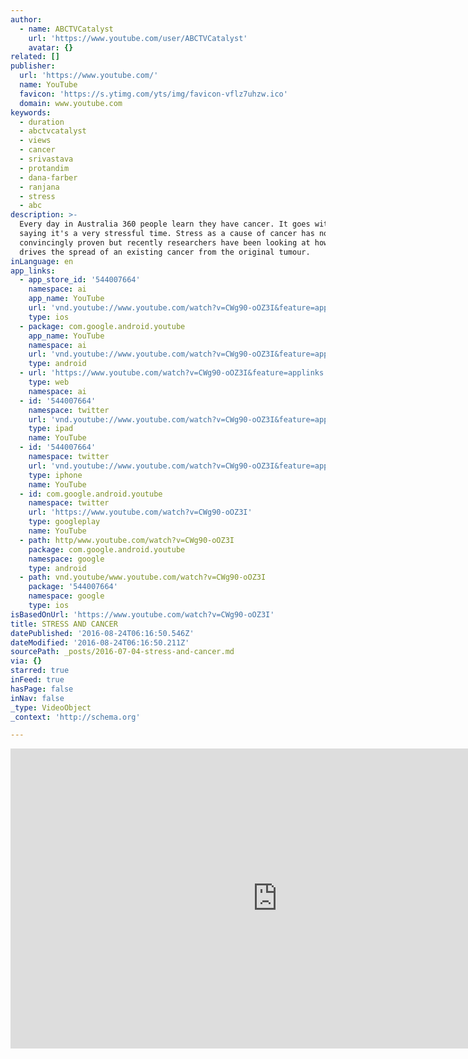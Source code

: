 ```yaml
---
author:
  - name: ABCTVCatalyst
    url: 'https://www.youtube.com/user/ABCTVCatalyst'
    avatar: {}
related: []
publisher:
  url: 'https://www.youtube.com/'
  name: YouTube
  favicon: 'https://s.ytimg.com/yts/img/favicon-vflz7uhzw.ico'
  domain: www.youtube.com
keywords:
  - duration
  - abctvcatalyst
  - views
  - cancer
  - srivastava
  - protandim
  - dana-farber
  - ranjana
  - stress
  - abc
description: >-
  Every day in Australia 360 people learn they have cancer. It goes without
  saying it's a very stressful time. Stress as a cause of cancer has not been
  convincingly proven but recently researchers have been looking at how stress
  drives the spread of an existing cancer from the original tumour.
inLanguage: en
app_links:
  - app_store_id: '544007664'
    namespace: ai
    app_name: YouTube
    url: 'vnd.youtube://www.youtube.com/watch?v=CWg90-oOZ3I&feature=applinks'
    type: ios
  - package: com.google.android.youtube
    app_name: YouTube
    namespace: ai
    url: 'vnd.youtube://www.youtube.com/watch?v=CWg90-oOZ3I&feature=applinks'
    type: android
  - url: 'https://www.youtube.com/watch?v=CWg90-oOZ3I&feature=applinks'
    type: web
    namespace: ai
  - id: '544007664'
    namespace: twitter
    url: 'vnd.youtube://www.youtube.com/watch?v=CWg90-oOZ3I&feature=applinks'
    type: ipad
    name: YouTube
  - id: '544007664'
    namespace: twitter
    url: 'vnd.youtube://www.youtube.com/watch?v=CWg90-oOZ3I&feature=applinks'
    type: iphone
    name: YouTube
  - id: com.google.android.youtube
    namespace: twitter
    url: 'https://www.youtube.com/watch?v=CWg90-oOZ3I'
    type: googleplay
    name: YouTube
  - path: http/www.youtube.com/watch?v=CWg90-oOZ3I
    package: com.google.android.youtube
    namespace: google
    type: android
  - path: vnd.youtube/www.youtube.com/watch?v=CWg90-oOZ3I
    package: '544007664'
    namespace: google
    type: ios
isBasedOnUrl: 'https://www.youtube.com/watch?v=CWg90-oOZ3I'
title: STRESS AND CANCER
datePublished: '2016-08-24T06:16:50.546Z'
dateModified: '2016-08-24T06:16:50.211Z'
sourcePath: _posts/2016-07-04-stress-and-cancer.md
via: {}
starred: true
inFeed: true
hasPage: false
inNav: false
_type: VideoObject
_context: 'http://schema.org'

---
```

<iframe src="https://cdn.embedly.com/widgets/media.html?src=https%3A%2F%2Fwww.youtube.com%2Fembed%2FCWg90-oOZ3I%3Ffeature%3Doembed&amp;url=http%3A%2F%2Fwww.youtube.com%2Fwatch%3Fv%3DCWg90-oOZ3I&amp;image=https%3A%2F%2Fi.ytimg.com%2Fvi%2FCWg90-oOZ3I%2Fhqdefault.jpg&amp;key=b7d04c9b404c499eba89ee7072e1c4f7&amp;type=text%2Fhtml&amp;schema=youtube" width="854" height="480" scrolling="no" frameborder="0" allowfullscreen="" style=""></iframe>